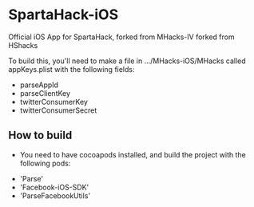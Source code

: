 SpartaHack-iOS
===========

Official iOS App for SpartaHack, forked from MHacks-IV forked from HShacks

To build this, you'll need to make a file in .../MHacks-iOS/MHacks called appKeys.plist with the following fields:

* parseAppId
* parseClientKey
* twitterConsumerKey
* twitterConsumerSecret


How to build
----
* You need to have cocoapods installed, and build the project with the following pods: 

+ 'Parse'
+ 'Facebook-iOS-SDK'
+ 'ParseFacebookUtils'

